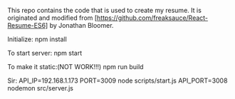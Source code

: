This repo contains the code that is used to create my resume.
It is originated and modified from [https://github.com/freaksauce/React-Resume-ES6] by Jonathan Bloomer.

Initialize:
npm install

To start server:
npm start

To make it static:(NOT WORK!!!)
npm run build



Sir:
API_IP=192.168.1.173 PORT=3009 node scripts/start.js
API_PORT=3008 nodemon src/server.js
